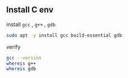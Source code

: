 ## Install C env 
install `gcc` , `g++` , `gdb`
```bash
sudo apt -y install gcc build-essential gdb
```
verify
```bash
gcc --version
whereis g++
whereis gdb
```

